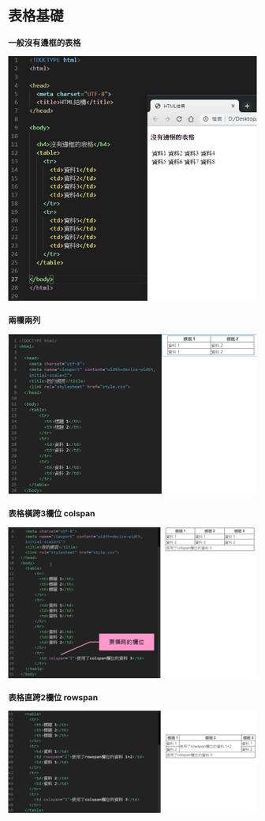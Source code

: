 # 表格基礎

### 一般沒有邊框的表格

![](../../.gitbook/assets/image%20%2844%29.png)

### 兩欄兩列

![](../../.gitbook/assets/image%20%2884%29.png)

### 表格橫跨3欄位 colspan

![](../../.gitbook/assets/image%20%2876%29.png)

### 表格直跨2欄位 rowspan

![](../../.gitbook/assets/image%20%2881%29.png)

